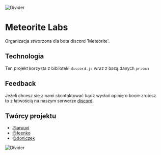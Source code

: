 ![Divider](https://media.discordapp.net/attachments/1204078100283924510/1205644667736297572/divider.png?ex=65d91f18&is=65c6aa18&hm=c97b683e653f2dc35f5ffae43d9fabf46be75de816d3ba2262038189e44565c9&=&format=webp&quality=lossless&width=1440&height=33)

# Meteorite Labs

Organizacja stworzona dla bota discord 'Meteorite'.

## Technologia

Ten projekt korzysta z biblioteki `discord.js` wraz z bazą danych `prisma`

## Feedback

Jeżeli chcesz się z nami skontaktować bądź wysłać opinię o bocie zrobisz to z łatwością na naszym serwerze [discord](https://discord.gg/).

## Twórcy projektu

- [@aruuvi](https://www.github.com/aruuvi)
- [@feenko](https://www.github.com/feenko)
- [@doniczek](https://www.github.com/doniczek)

![Divider](https://media.discordapp.net/attachments/1204078100283924510/1205644667736297572/divider.png?ex=65d91f18&is=65c6aa18&hm=c97b683e653f2dc35f5ffae43d9fabf46be75de816d3ba2262038189e44565c9&=&format=webp&quality=lossless&width=1440&height=33)
